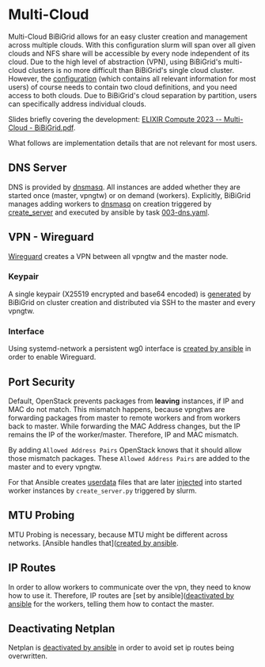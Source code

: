 # Multi-Cloud

Multi-Cloud BiBiGrid allows for an easy cluster creation and management across multiple clouds.
With this configuration slurm will span over all given clouds and NFS share will be accessible by every node independent of its cloud.
Due to the high level of abstraction (VPN), using BiBiGrid's multi-cloud clusters is no more difficult than BiBiGrid's single cloud cluster.
However, the [configuration](configuration.md#configuration-list) (which contains all relevant information for most users) 
of course needs to contain two cloud definitions, and you need access to both clouds.
Due to BiBiGrid's cloud separation by partition, users can specifically address individual clouds.

Slides briefly covering the development: [ELIXIR Compute 2023 -- Multi-Cloud - BiBiGrid.pdf](../../pdfs/ELIXIR%20Compute%202023%20--%20Multi-Cloud%20-%20BiBiGrid.pdf).

What follows are implementation details that are not relevant for most users.

## DNS Server
DNS is provided by [dnsmasq](../software/dnsmasq.md). All instances are added whether they are started once (master, vpngtw)
or on demand (workers). Explicitly, BiBiGrid manages adding workers to [dnsmasq](../software/dnsmasq.md) on creation
triggered by [create_server](../../../resources/playbook/roles/bibigrid/files/slurm/create_server.py) and executed by ansible 
by task [003-dns.yaml](../../../resources/playbook/roles/bibigrid/tasks/003-dns.yaml).

## VPN - Wireguard
[Wireguard](../software/wireguard.md) creates a VPN between all vpngtw and the master node.

### Keypair
A single keypair (X25519 encrypted and base64 encoded) is [generated](../../../bibigrid/core/utility/wireguard/wireguard_keys.py) by BiBiGrid on cluster 
creation and distributed via SSH to the master and every vpngtw.  

### Interface
Using systemd-network a persistent wg0 interface is [created by ansible](../../../resources/playbook/roles/bibigrid/tasks/002-wireguard-vpn.yaml)
in order to enable Wireguard.

## Port Security
Default, OpenStack prevents packages from **leaving** instances, if IP and MAC do not match.
This mismatch happens, because vpngtws are forwarding packages from master to remote workers and from workers back to master.
While forwarding the MAC Address changes, but the IP remains the IP of the worker/master. Therefore, IP and MAC mismatch.

By adding `Allowed Address Pairs` OpenStack knows that it should allow those mismatch packages.
These `Allowed Address Pairs` are added to the master and to every vpngtw.

For that Ansible creates [userdata](../../../resources/playbook/roles/bibigrid/tasks/042-slurm-server.yaml)
files that are later [injected](../../../resources/playbook/roles/bibigrid/files/slurm/create_server.py)
into started worker instances by `create_server.py` triggered by slurm.

## MTU Probing
MTU Probing is necessary, because MTU might be different across networks. [Ansible handles that]([created by ansible](../../../resources/playbook/roles/bibigrid/tasks/002-wireguard-vpn.yaml).

## IP Routes
In order to allow workers to communicate over the vpn, they need to know how to use it.
Therefore, IP routes are [set by ansible]([deactivated by ansible](../../../resources/playbook/roles/bibigrid/tasks/000-add-ip-routes.yaml)
for the workers, telling them how to contact the master. 

## Deactivating Netplan
Netplan is [deactivated by ansible](../../../resources/playbook/roles/bibigrid/tasks/000-add-ip-routes.yaml)
in order to avoid set ip routes being overwritten.